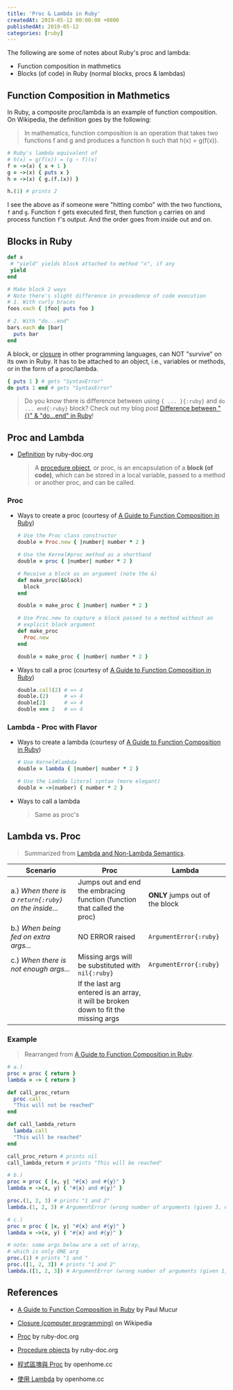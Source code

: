 ```yaml
---
title: 'Proc & Lambda in Ruby'
createdAt: 2019-05-12 00:00:00 +0800
publishedAt: 2019-05-12
categories: [ruby]
---
```


The following are some of notes about Ruby's proc and lambda:

- Function composition in mathmetics
- Blocks (of code) in Ruby (normal blocks, procs & lambdas)

## Function Composition in Mathmetics

In Ruby, a composite proc/lambda is an example of function composition. On Wikipedia, the definition goes by the following:

> In mathematics, function composition is an operation that takes two functions f and g and produces a function h such that h(x) = g(f(x)).

```ruby
# Ruby's lambda equivalent of
# h(x) = g(f(x)) = (g ∘ f)(x)
f = ->(x) { x + 1 }
g = ->(x) { puts x }
h = ->(x) { g.(f.(x)) }

h.(1) # prints 2
```

I see the above as if someone were "hitting combo" with the two functions, `f` and `g`. Function `f` gets executed first, then function `g` carries on and process function `f`'s output. And the order goes from inside out and on.

## Blocks in Ruby

```ruby
def x
 # "yield" yields block attached to method "x", if any
 yield
end

# Make block 2 ways
# Note there's slight difference in precedence of code execution
# 1. With curly braces
foos.each { |foo| puts foo }

# 2. With "do...end"
bars.each do |bar|
  puts bar
end
```

A block, or [closure](<https://en.wikipedia.org/wiki/Closure_(computer_programming)>) in other programming languages, can NOT "survive" on its own in Ruby. It has to be attached to an object, i.e., variables or methods, or in the form of a proc/lambda.

```ruby
{ puts 1 } # gets "SyntaxError"
do puts 1 end # gets "SyntaxError"
```

> Do you know there is difference between using `{ ... }{:ruby}` and `do ... end{:ruby}` block? Check out my blog post [Difference between "{}" & "do...end" in Ruby](/posts/ruby-precedence-in-block)!

## Proc and Lambda

- [Definition](http://ruby-doc.org/core-2.6.3/Proc.html#class-Proc-label-Lambda+and+non-lambda+semantics) by ruby-doc.org
  > A [procedure object](https://ruby-doc.org/docs/ruby-doc-bundle/UsersGuide/rg/procobjects.html), or proc, is an encapsulation of a **block (of code)**, which can be stored in a local variable, passed to a method or another proc, and can be called.

### Proc

- Ways to create a proc (courtesy of [A Guide to Function Composition in Ruby](https://www.ghostcassette.com/function-composition-in-ruby/#functions-in-ruby))

  ```ruby
  # Use the Proc class constructor
  double = Proc.new { |number| number * 2 }

  # Use the Kernel#proc method as a shorthand
  double = proc { |number| number * 2 }

  # Receive a block as an argument (note the &)
  def make_proc(&block)
    block
  end

  double = make_proc { |number| number * 2 }

  # Use Proc.new to capture a block passed to a method without an
  # explicit block argument
  def make_proc
    Proc.new
  end

  double = make_proc { |number| number * 2 }
  ```

- Ways to call a proc (courtesy of [A Guide to Function Composition in Ruby](https://www.ghostcassette.com/function-composition-in-ruby/#functions-in-ruby))

  ```ruby
  double.call(2) # => 4
  double.(2)     # => 4
  double[2]      # => 4
  double === 2   # => 4
  ```

### Lambda - Proc with Flavor

- Ways to create a lambda (courtesy of [A Guide to Function Composition in Ruby](https://www.ghostcassette.com/function-composition-in-ruby/#functions-in-ruby))

  ```ruby
  # Use Kernel#lambda
  double = lambda { |number| number * 2 }

  # Use the Lambda literal syntax (more elegant)
  double = ->(number) { number * 2 }
  ```

- Ways to call a lambda
  > Same as proc's

## Lambda vs. Proc

> Summarized from [Lambda and Non-Lambda Semantics](http://ruby-doc.org/core-2.6.3/Proc.html#class-Proc-label-Lambda+and+non-lambda+semantics).

| Scenario                                               | Proc                                                                                | Lambda                          |
| ------------------------------------------------------ | ----------------------------------------------------------------------------------- | ------------------------------- |
| a.) _When there is a `return{:ruby}` on the inside..._ | Jumps out and end the embracing function (function that called the proc)            | **ONLY** jumps out of the block |
| b.) _When being fed on extra args..._                  | NO ERROR raised                                                                     | `ArgumentError{:ruby}`          |
| c.) _When there is not enough args..._                 | Missing args will be substituted with `nil{:ruby}`                                  | `ArgumentError{:ruby}`          |
|                                                        | If the last arg entered is an array, it will be broken down to fit the missing args |                                 |

### Example

> Rearranged from [A Guide to Function Composition in Ruby](https://www.ghostcassette.com/function-composition-in-ruby/#functions-in-ruby).

```ruby
# a.)
proc = proc { return }
lambda = -> { return }

def call_proc_return
  proc.call
  "This will not be reached"
end

def call_lambda_return
  lambda.call
  "This will be reached"
end

call_proc_return # prints nil
call_lambda_return # prints "This will be reached"
```

```ruby
# b.)
proc = proc { |x, y| "#{x} and #{y}" }
lambda = ->(x, y) { "#{x} and #{y}" }

proc.(1, 2, 3) # prints "1 and 2"
lambda.(1, 2, 3) # ArgumentError (wrong number of arguments (given 3, expected 2))
```

```ruby
# c.)
proc = proc { |x, y| "#{x} and #{y}" }
lambda = ->(x, y) { "#{x} and #{y}" }

# note: some args below are a set of array,
# which is only ONE arg
proc.(1) # prints "1 and "
proc.([1, 2, 3]) # prints "1 and 2"
lambda.([1, 2, 3]) # ArgumentError (wrong number of arguments (given 1, expected 2))
```

## References

- [A Guide to Function Composition in Ruby](https://www.ghostcassette.com/function-composition-in-ruby/) by Paul Mucur

- [Closure (computer programming)](<https://en.wikipedia.org/wiki/Closure_(computer_programming)>) on Wikipedia

- [Proc](http://ruby-doc.org/core-2.6.3/Proc.html#class-Proc-label-Lambda+and+non-lambda+semantics) by ruby-doc.org

- [Procedure objects](https://ruby-doc.org/docs/ruby-doc-bundle/UsersGuide/rg/procobjects.html) by ruby-doc.org

- [程式區塊與 Proc](https://openhome.cc/Gossip/Ruby/Proc.html) by openhome.cc

- [使用 Lambda](https://openhome.cc/Gossip/Ruby/Lamdba.html) by openhome.cc
